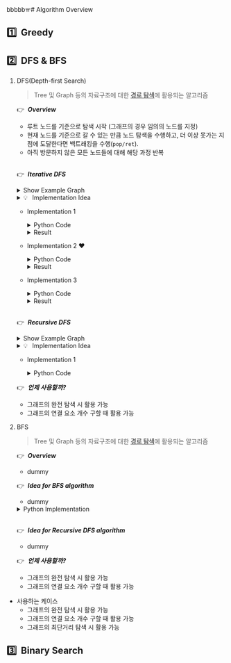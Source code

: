 bbbbbㅠ# Algorithm Overview

## :one:&nbsp; Greedy

## :two:&nbsp; DFS & BFS

1. DFS(Depth-first Search)

    > Tree 및 Graph 등의 자료구조에 대한 <u><b>경로 탐색</b></u>에 활용되는 알고리즘

    :point_right:&nbsp; ***Overview***
    - 루트 노드를 기준으로 탐색 시작 (그래프의 경우 임의의 노드를 지정)
    - 현재 노드를 기준으로 갈 수 있는 만큼 노드 탐색을 수행하고, 더 이상 못가는 지점에 도달한다면 백트래킹을 수행(`pop/ret`).
    - 아직 방문하지 않은 모든 노드들에 대해 해당 과정 반복

    </br>

    :point_right:&nbsp; ***Iterative DFS***
    <details>
      <summary>Show Example Graph</summary>

      <p align="center">
        <img width="50%" src="./figure/graph_example_01.png"/>
      </p>
    </details>

    <details>
      <summary>💡&ensp; Implementation Idea</summary>

      > - 방문은 언제 수행?: 스택에서 pop한 노드가 방문되지 않았을 때
      > 
      > - 노드 출력은 언제?: 스택에서 pop한 노드가 방문되지 않았을 때
      > 
      > - 앞으로 방문해야 할 노드가 남은 경우에 대한 반복 처리 로직은 크게 2가지 부분으로 구성됨.
      > 
      >   - 먼저, stack에서 pop한 방문해야 할 노드가 방문하지 않은 노드인 경우?
      >     - 방문/출력 처리
      > 
      >     - 해당 노드와 연결된 노드 중 방문하지 않은 노드를 앞으로 방문해야 할 노드를 저장하는 스택에 push
      > 
      >   - 다음으로, stack에서 pop한 방문해야 할 노드가 방문한적이 있는 노드인 경우?
      > 
      >     - 다음 반복을 수행: stack에 저장된 방문해야 할 노드 하나를 pop하였기 때문에, backtracing을 하는 동작으로 이해하면 편함.


      - `stack` 생성 및 초기화
        - `stack`: 방문을 진행하고자하는 노드들을 저장할 스택 생성(뒤에서부터 방문).
        - 첫 번째로 방문을 수행할 노드를 스택에 삽입

      - 스택에 저장한 방문할 노드가 남아있는 동안 반복 수행
        - 스택의 최상단 노드를 `pop`하고, 해당 노드가 아직 방문하지 않은 노드라면 `방문처리`.
          - *"DFS의 노드 탐색 순서를 출력해야 하는 경우, pop된 요소를 `출력`하면 됨."*
        - 스택에서 `pop`된 노드(`current node`)를 기준으로, 인접해있는 모든 노드 중 아직 방문하지 않은 노드를 모두 스택에 `push`.
          - *"특정 노드에서 이동 가능한 노드가 2가지 이상이 있을 때, DFS의 방문 기준은 해당 부분에서 스택(`방문할 노드 시퀀스`)에 어떤 순서로 삽입하느냐에 따라 달라짐."*
    </details>


    - Implementation 1

      <details>
        <summary>Python Code</summary>

        ```py
        class Graph:
          def __init__(self, V, is_bidirect = True):
            self.V = V # 정점의 갯수, 정점은 1부터 시작
            self.adj = [ [] for _ in range(self.V + 1)]
            self.is_bidirect = is_bidirect
            self.visited = [False for _ in range(self.V + 1)]


          def addEdge(self, v, w):
            self.adj[v].append(w)
            if self.is_bidirect == True:
              self.adj[w].append(v) # bi-directional graph

          # 정점 s로부터 아직 방문하지 않은 모든 노드에 대한 방문 수행
          def dfs(self, s = 1):
            stack = [s] # 방문할 예정인 노드들
            
            while stack:
              s = stack.pop()

              """
              스택에서 pop된 노드가 아직 방문하지 않은 노드인 경우만 출력.
              스택에 동일한 정점이 2번 들어갈 수 있기 때문.
              """
              if (not self.visited[s]):
                print(s, end=" ")
                self.visited[s] = True

              """
              정점 s와 연결된 모든 정점에 대해 순차적으로
              해당 정점이 아직 방문하지 않은 정점이라면, 스택에 삽입함.
              """
              for node in self.adj[s][::-1]:
                if (not self.visited[node]):
                  stack.append(node)
          
          
          g = Graph(8)
          g.addEdge(1, 2)
          g.addEdge(1, 3)
          g.addEdge(1, 8)
          g.addEdge(2, 7)
          g.addEdge(3, 4)
          g.addEdge(3, 5)
          g.addEdge(4, 5)
          g.addEdge(6, 7)
          g.addEdge(7, 8)

          g.dfs() # 1 -> 2 -> 7 -> 6 -> 8 -> 3 -> 4 -> 5

        ```

      </details>

      <details>
        <summary>Result</summary>

        ```
        stack: [1]
        pop: node 1 -> visit
        visited_seq: [1]
        push: node 8
        push: node 3
        push: node 2

        stack: [8, 3, 2]
        pop: node 2 -> visit
        visited_seq: [1, 2]
        push: node 7

        stack: [8, 3, 7]
        pop: node 7 -> visit
        visited_seq: [1, 2, 7]
        push: node 8
        push: node 6

        stack: [8, 3, 8, 6]
        pop: node 6 -> visit
        visited_seq: [1, 2, 7, 6]

        stack: [8, 3, 8]
        pop: node 8 -> visit
        visited_seq: [1, 2, 7, 6, 8]

        stack: [8, 3]
        pop: node 3 -> visit
        visited_seq: [1, 2, 7, 6, 8, 3]
        push: node 5
        push: node 4

        stack: [8, 5, 4]
        pop: node 4 -> visit
        visited_seq: [1, 2, 7, 6, 8, 3, 4]
        push: node 5

        stack: [8, 5, 5]
        pop: node 5 -> visit
        visited_seq: [1, 2, 7, 6, 8, 3, 4, 5]

        stack: [8, 5]
        visited_seq: [1, 2, 7, 6, 8, 3, 4, 5]

        stack: [8]
        visited_seq: [1, 2, 7, 6, 8, 3, 4, 5]
        ```
      </details>

    - Implementation 2 :heart:

      <details>
        <summary>Python Code</summary>

        ```py
        class Graph:
          def __init__(self, V):
            self.V = V # 정점의 갯수, 정점은 1부터 시작
            self.adj = [ [] for _ in range(self.V + 1)]
            self.visited = [False for _ in range(self.V + 1)]

          def addEdge(self, v, w):
            self.adj[v].append(w)
            self.adj[w].append(v) # bi-directional graph

          # 정점 s로부터 아직 방문하지 않은 모든 노드에 대한 방문 수행
          def dfs(self, s = 1):
            stack = [s]
            #visited_seq = []

            while stack:
              #print('stack: {}'.format(stack))
              s = stack.pop()
              #print('current node: {}'.format(s))

              if self.visited[s] == False:
                self.visited[s] = True
                #visited_seq.append(s)
                #print('visit: node {}'.format(s))

                for node in self.adj[s][::-1]:
                  if self.visited[node] == False:
                    stack.append(node)
                    #print('push: node {}'.format(s))

              #print('visited_seq: {}'.format(visited_seq))
              #print('')

        g = Graph(8)
        g.addEdge(1, 2)
        g.addEdge(1, 3)
        g.addEdge(1, 8)
        g.addEdge(2, 7)
        g.addEdge(3, 4)
        g.addEdge(3, 5)
        g.addEdge(4, 5)
        g.addEdge(6, 7)
        g.addEdge(7, 8)

        g.dfs() # 1 -> 2 -> 7 -> 6 -> 8 -> 3 -> 4 -> 5

        ```
      </details>

      <details>
        <summary>Result</summary>

        ```
        stack: [1]
        current node: 1
        visited: node 1
        push: node 1
        push: node 1
        push: node 1
        visited_seq: [1]

        stack: [8, 3, 2]
        current node: 2
        visited: node 2
        push: node 2
        visited_seq: [1, 2]

        stack: [8, 3, 7]
        current node: 7
        visited: node 7
        push: node 7
        push: node 7
        visited_seq: [1, 2, 7]

        stack: [8, 3, 8, 6]
        current node: 6
        visited: node 6
        visited_seq: [1, 2, 7, 6]

        stack: [8, 3, 8]
        current node: 8
        visited: node 8
        visited_seq: [1, 2, 7, 6, 8]

        stack: [8, 3]
        current node: 3
        visited: node 3
        push: node 3
        push: node 3
        visited_seq: [1, 2, 7, 6, 8, 3]

        stack: [8, 5, 4]
        current node: 4
        visited: node 4
        push: node 4
        visited_seq: [1, 2, 7, 6, 8, 3, 4]

        stack: [8, 5, 5]
        current node: 5
        visited: node 5
        visited_seq: [1, 2, 7, 6, 8, 3, 4, 5]

        stack: [8, 5]
        current node: 5
        visited_seq: [1, 2, 7, 6, 8, 3, 4, 5]

        stack: [8]
        current node: 8
        visited_seq: [1, 2, 7, 6, 8, 3, 4, 5]
        ```
      </details>


     - Implementation 3

        <details>
          <summary>Python Code</summary>

          ```py
          class Graph:
            def __init__(self, V, is_bidirect = True):
              self.V = V # 정점의 갯수, 정점은 1부터 시작
              self.adj = [ [] for _ in range(self.V + 1)]
              self.is_bidirect = is_bidirect
              self.visited = [False for _ in range(self.V + 1)]


            def addEdge(self, v, w):
              self.adj[v].append(w)
              if self.is_bidirect == True:
                self.adj[w].append(v) # bi-directional graph

            # 정점 s로부터 아직 방문하지 않은 모든 노드에 대한 방문 수행
            def dfs(self, s = 1):
              stack = [s]
              visited_seq = []

              while stack:
                print('stack: {}'.format(stack))
                s = stack.pop()
                print('current node: {}'.format(s))


                if self.visited[s] == False:
                  self.visited[s] = True
                  visited_seq.append(s)
                  print('visit: node {}'.format(s))

                  stack.extend(self.adj[s][::-1])
                  print('push: node {}'.format(self.adj[s]))


                print('visited_seq: {}'.format(visited_seq))
                print('')

          g = Graph(8)
          g.addEdge(1, 2)
          g.addEdge(1, 3)
          g.addEdge(1, 8)
          g.addEdge(2, 7)
          g.addEdge(3, 4)
          g.addEdge(3, 5)
          g.addEdge(4, 5)
          g.addEdge(6, 7)
          g.addEdge(7, 8)

          g.dfs() # 1 -> 2 -> 7 -> 6 -> 8 -> 3 -> 4 -> 5
          ```

        </details>

        <details>
          <summary>Result</summary>

          ```
          stack: [1]
          current node: 1
          visit: node 1
          push: node [2, 3, 8]
          visited_seq: [1]

          stack: [8, 3, 2]
          current node: 2
          visit: node 2
          push: node [1, 7]
          visited_seq: [1, 2]

          stack: [8, 3, 7, 1]
          current node: 1
          visited_seq: [1, 2]

          stack: [8, 3, 7]
          current node: 7
          visit: node 7
          push: node [2, 6, 8]
          visited_seq: [1, 2, 7]

          stack: [8, 3, 8, 6, 2]
          current node: 2
          visited_seq: [1, 2, 7]

          stack: [8, 3, 8, 6]
          current node: 6
          visit: node 6
          push: node [7]
          visited_seq: [1, 2, 7, 6]

          stack: [8, 3, 8, 7]
          current node: 7
          visited_seq: [1, 2, 7, 6]

          stack: [8, 3, 8]
          current node: 8
          visit: node 8
          push: node [1, 7]
          visited_seq: [1, 2, 7, 6, 8]

          stack: [8, 3, 7, 1]
          current node: 1
          visited_seq: [1, 2, 7, 6, 8]

          stack: [8, 3, 7]
          current node: 7
          visited_seq: [1, 2, 7, 6, 8]

          stack: [8, 3]
          current node: 3
          visit: node 3
          push: node [1, 4, 5]
          visited_seq: [1, 2, 7, 6, 8, 3]

          stack: [8, 5, 4, 1]
          current node: 1
          visited_seq: [1, 2, 7, 6, 8, 3]

          stack: [8, 5, 4]
          current node: 4
          visit: node 4
          push: node [3, 5]
          visited_seq: [1, 2, 7, 6, 8, 3, 4]

          stack: [8, 5, 5, 3]
          current node: 3
          visited_seq: [1, 2, 7, 6, 8, 3, 4]

          stack: [8, 5, 5]
          current node: 5
          visit: node 5
          push: node [3, 4]
          visited_seq: [1, 2, 7, 6, 8, 3, 4, 5]

          stack: [8, 5, 4, 3]
          current node: 3
          visited_seq: [1, 2, 7, 6, 8, 3, 4, 5]

          stack: [8, 5, 4]
          current node: 4
          visited_seq: [1, 2, 7, 6, 8, 3, 4, 5]

          stack: [8, 5]
          current node: 5
          visited_seq: [1, 2, 7, 6, 8, 3, 4, 5]

          stack: [8]
          current node: 8
          visited_seq: [1, 2, 7, 6, 8, 3, 4, 5]
          ```

        </details>

    </br>

    :point_right:&nbsp; ***Recursive DFS***
    
    <details>
      <summary>Show Example Graph</summary>

      <p align="center">
        <img width="50%" src="./figure/graph_example_01.png"/>
      </p>
    </details>

    <details>
      <summary>💡&ensp; Implementation Idea</summary>

      > - 탐색 시작 정점부터 시작하여 연결된 노드들이 아직 방문하지 않은 노드라면 DFS 탐색 수행

    </details>

    - Implementation 1
      <details>
        <summary>Python Code</summary>

        ```py
        class Graph:
          def __init__(self, V):
            self.V = V
            self.adj = [[] for _ in range(self.V + 1)]
            self.visited = [False for _ in range(self.V + 1)]

          def addEdge(self, v, w):
            self.adj[v].append(w)
            self.adj[w].append(v)

          def dfs(self, s = 1):
            self.visited[s] = True
            print(s, end=' ')

            for node in self.adj[s]:
              if self.visited[node] == False:
                self.dfs(node)

          g = Graph(8)
          g.addEdge(1, 2)
          g.addEdge(1, 3)
          g.addEdge(1, 8)
          g.addEdge(2, 7)
          g.addEdge(3, 4)
          g.addEdge(3, 5)
          g.addEdge(4, 5)
          g.addEdge(6, 7)
          g.addEdge(7, 8)

          g.dfs() # 1 -> 2 -> 7 -> 6 -> 8 -> 3 -> 4 -> 5
        ```

      </details>


    :point_right:&nbsp; ***언제 사용할까?***
      - 그래프의 완전 탐색 시 활용 가능
      - 그래프의 연결 요소 개수 구할 때 활용 가능

2. BFS

    > Tree 및 Graph 등의 자료구조에 대한 <u><b>경로 탐색</b></u>에 활용되는 알고리즘

    :point_right:&nbsp; ***Overview***
    - dummy

    :point_right:&nbsp; ***Idea for BFS algorithm***
    - dummy
    
    <details>
      <summary>Python Implementation</summary>

      ```py

      ```

    </details>

    </br>

    :point_right:&nbsp; ***Idea for Recursive DFS algorithm***
    - dummy


    :point_right:&nbsp; ***언제 사용할까?***
      - 그래프의 완전 탐색 시 활용 가능
      - 그래프의 연결 요소 개수 구할 때 활용 가능

* 사용하는 케이스
  * 그래프의 완전 탐색 시 활용 가능
  * 그래프의 연결 요소 개수 구할 때 활용 가능
  * 그래프의 최단거리 탐색 시 활용 가능

## :three:&nbsp; Binary Search

